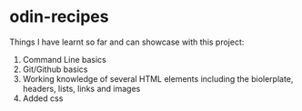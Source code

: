 # odin-recipes

Things I have learnt so far and can showcase with this project:
1. Command Line basics
2. Git/Github basics
3. Working knowledge of several HTML elements including the biolerplate, headers, lists, links and images
4. Added css